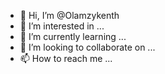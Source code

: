 - 👋 Hi, I’m @Olamzykenth
- 👀 I’m interested in ...
- 🌱 I’m currently learning ...
- 💞️ I’m looking to collaborate on ...
- 📫 How to reach me ...

<!---
Olamzykenth/Olamzykenth is a ✨ special ✨ repository because its `README.md` (this file) appears on your GitHub profile.
You can click the Preview link to take a look at your changes.
--->
